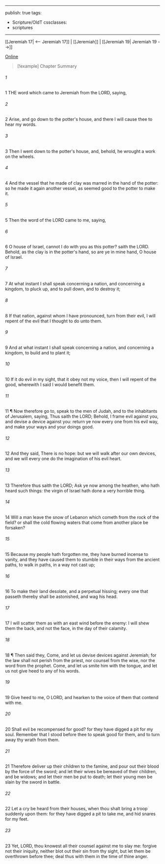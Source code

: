 

---
publish: true
tags:
  - Scripture/OldT
cssclasses:
  - scriptures
---
[[Jeremiah 17| <-- Jeremiah 17]] | [[Jeremiah]] | [[Jeremiah 19| Jeremiah 19 -->]]

[Online](https://churchofjesuschrist.org/study/scriptures/ot/jer/18?lang=eng)

>[!example] Chapter Summary
>
###### 1
1 THE word which came to Jeremiah from the LORD, saying,
###### 2
2 Arise, and go down to the potter's house, and there I will cause thee to hear my words.
###### 3
3 Then I went down to the potter's house, and, behold, he wrought a work on the wheels.
###### 4
4 And the vessel that he made of clay was marred in the hand of the potter: so he made it again another vessel, as seemed good to the potter to make it.
###### 5
5 Then the word of the LORD came to me, saying,
###### 6
6 O house of Israel, cannot I do with you as this potter?  saith the LORD.  Behold, as the clay is in the potter's hand, so are ye in mine hand, O house of Israel.
###### 7
7 At what instant I shall speak concerning a nation, and concerning a kingdom, to pluck up, and to pull down, and to destroy it;
###### 8
8 If that nation, against whom I have pronounced, turn from their evil, I will repent of the evil that I thought to do unto them.
###### 9
9 And at what instant I shall speak concerning a nation, and concerning a kingdom, to build and to plant it;
###### 10
10 If it do evil in my sight, that it obey not my voice, then I will repent of the good, wherewith I said I would benefit them.
###### 11
11 ¶ Now therefore go to, speak to the men of Judah, and to the inhabitants of Jerusalem, saying, Thus saith the LORD; Behold, I frame evil against you, and devise a device against you: return ye now every one from his evil way, and make your ways and your doings good.
###### 12
12 And they said, There is no hope: but we will walk after our own devices, and we will every one do the imagination of his evil heart.
###### 13
13 Therefore thus saith the LORD; Ask ye now among the heathen, who hath heard such things: the virgin of Israel hath done a very horrible thing.
###### 14
14 Will a man leave the snow of Lebanon which cometh from the rock of the field?  or shall the cold flowing waters that come from another place be forsaken?
###### 15
15 Because my people hath forgotten me, they have burned incense to vanity, and they have caused them to stumble in their ways from the ancient paths, to walk in paths, in a way not cast up;
###### 16
16 To make their land desolate, and a perpetual hissing; every one that passeth thereby shall be astonished, and wag his head.
###### 17
17 I will scatter them as with an east wind before the enemy: I will shew them the back, and not the face, in the day of their calamity.
###### 18
18 ¶ Then said they, Come, and let us devise devices against Jeremiah; for the law shall not perish from the priest, nor counsel from the wise, nor the word from the prophet.  Come, and let us smite him with the tongue, and let us not give heed to any of his words.
###### 19
19 Give heed to me, O LORD, and hearken to the voice of them that contend with me.
###### 20
20 Shall evil be recompensed for good?  for they have digged a pit for my soul.  Remember that I stood before thee to speak good for them, and to turn away thy wrath from them.
###### 21
21 Therefore deliver up their children to the famine, and pour out their blood by the force of the sword; and let their wives be bereaved of their children, and be widows; and let their men be put to death; let their young men be slain by the sword in battle.
###### 22
22 Let a cry be heard from their houses, when thou shalt bring a troop suddenly upon them: for they have digged a pit to take me, and hid snares for my feet.
###### 23
23 Yet, LORD, thou knowest all their counsel against me to slay me: forgive not their iniquity, neither blot out their sin from thy sight, but let them be overthrown before thee; deal thus with them in the time of thine anger.



